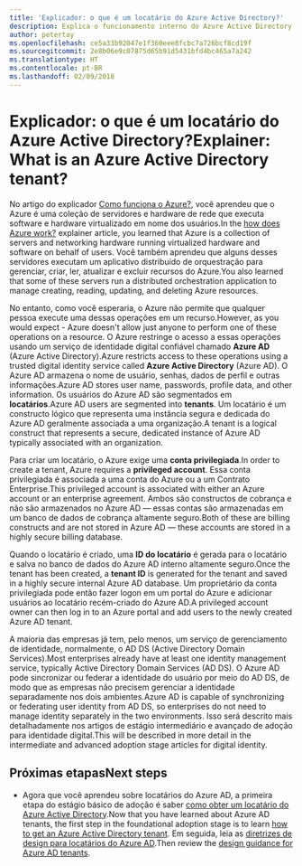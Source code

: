 ```yaml
---
title: 'Explicador: o que é um locatário do Azure Active Directory?'
description: Explica o funcionamento interno do Azure Active Directory para fornecer IDaaS (identidade como serviço) no Azure
author: petertay
ms.openlocfilehash: ce5a33b92047e1f360eee8fcbc7a726bcf8cd19f
ms.sourcegitcommit: 2e8b06e9c07875d65b91d5431bfd4bc465a7a242
ms.translationtype: HT
ms.contentlocale: pt-BR
ms.lasthandoff: 02/09/2018
---
```

# <a name="explainer-what-is-an-azure-active-directory-tenant"></a><span data-ttu-id="6a44e-103">Explicador: o que é um locatário do Azure Active Directory?</span><span class="sxs-lookup"><span data-stu-id="6a44e-103">Explainer: What is an Azure Active Directory tenant?</span></span>

<span data-ttu-id="6a44e-104">No artigo do explicador [Como funciona o Azure?](azure-explainer.md), você aprendeu que o Azure é uma coleção de servidores e hardware de rede que executa software e hardware virtualizado em nome dos usuários.</span><span class="sxs-lookup"><span data-stu-id="6a44e-104">In the [how does Azure work?](azure-explainer.md) explainer article, you learned that Azure is a collection of servers and networking hardware running virtualized hardware and software on behalf of users.</span></span> <span data-ttu-id="6a44e-105">Você também aprendeu que alguns desses servidores executam um aplicativo distribuído de orquestração para gerenciar, criar, ler, atualizar e excluir recursos do Azure.</span><span class="sxs-lookup"><span data-stu-id="6a44e-105">You also learned that some of these servers run a distributed orchestration application to manage creating, reading, updating, and deleting Azure resources.</span></span>

<span data-ttu-id="6a44e-106">No entanto, como você esperaria, o Azure não permite que qualquer pessoa execute uma dessas operações em um recurso.</span><span class="sxs-lookup"><span data-stu-id="6a44e-106">However, as you would expect - Azure doesn't allow just anyone to perform one of these operations on a resource.</span></span> <span data-ttu-id="6a44e-107">O Azure restringe o acesso a essas operações usando um serviço de identidade digital confiável chamado **Azure AD** (Azure Active Directory).</span><span class="sxs-lookup"><span data-stu-id="6a44e-107">Azure restricts access to these operations using a trusted digital identity service called **Azure Active Directory** (Azure AD).</span></span> <span data-ttu-id="6a44e-108">O Azure AD armazena o nome de usuário, senhas, dados de perfil e outras informações.</span><span class="sxs-lookup"><span data-stu-id="6a44e-108">Azure AD stores user name, passwords, profile data, and other information.</span></span> <span data-ttu-id="6a44e-109">Os usuários do Azure AD são segmentados em **locatários**.</span><span class="sxs-lookup"><span data-stu-id="6a44e-109">Azure AD users are segmented into **tenants**.</span></span> <span data-ttu-id="6a44e-110">Um locatário é um constructo lógico que representa uma instância segura e dedicada do Azure AD geralmente associada a uma organização.</span><span class="sxs-lookup"><span data-stu-id="6a44e-110">A tenant is a logical construct that represents a secure, dedicated instance of Azure AD typically associated with an organization.</span></span>

<span data-ttu-id="6a44e-111">Para criar um locatário, o Azure exige uma **conta privilegiada**.</span><span class="sxs-lookup"><span data-stu-id="6a44e-111">In order to create a tenant, Azure requires a **privileged account**.</span></span> <span data-ttu-id="6a44e-112">Essa conta privilegiada é associada a uma conta do Azure ou a um Contrato Enterprise.</span><span class="sxs-lookup"><span data-stu-id="6a44e-112">This privileged account is associated with either an Azure account or an enterprise agreement.</span></span> <span data-ttu-id="6a44e-113">Ambos são constructos de cobrança e não são armazenados no Azure AD &mdash; essas contas são armazenadas em um banco de dados de cobrança altamente seguro.</span><span class="sxs-lookup"><span data-stu-id="6a44e-113">Both of these are billing constructs and are not stored in Azure AD &mdash; these accounts are stored in a highly secure billing database.</span></span> 

<span data-ttu-id="6a44e-114">Quando o locatário é criado, uma **ID do locatário** é gerada para o locatário e salva no banco de dados do Azure AD interno altamente seguro.</span><span class="sxs-lookup"><span data-stu-id="6a44e-114">Once the tenant has been created, a **tenant ID** is generated for the tenant and saved in a highly secure internal Azure AD database.</span></span> <span data-ttu-id="6a44e-115">Um proprietário da conta privilegiada pode então fazer logon em um portal do Azure e adicionar usuários ao locatário recém-criado do Azure AD.</span><span class="sxs-lookup"><span data-stu-id="6a44e-115">A privileged account owner can then log in to an Azure portal and add users to the newly created Azure AD tenant.</span></span> 

<span data-ttu-id="6a44e-116">A maioria das empresas já tem, pelo menos, um serviço de gerenciamento de identidade, normalmente, o AD DS (Active Directory Domain Services).</span><span class="sxs-lookup"><span data-stu-id="6a44e-116">Most enterprises already have at least one identity management service, typically Active Directory Domain Services (AD DS).</span></span> <span data-ttu-id="6a44e-117">O Azure AD pode sincronizar ou federar a identidade do usuário por meio do AD DS, de modo que as empresas não precisem gerenciar a identidade separadamente nos dois ambientes.</span><span class="sxs-lookup"><span data-stu-id="6a44e-117">Azure AD is capable of synchronizing or federating user identity from AD DS, so enterprises do not need to manage identity separately in the two environments.</span></span> <span data-ttu-id="6a44e-118">Isso será descrito mais detalhadamente nos artigos de estágio intermediário e avançado de adoção para identidade digital.</span><span class="sxs-lookup"><span data-stu-id="6a44e-118">This will be described in more detail in the intermediate and advanced adoption stage articles for digital identity.</span></span>

## <a name="next-steps"></a><span data-ttu-id="6a44e-119">Próximas etapas</span><span class="sxs-lookup"><span data-stu-id="6a44e-119">Next steps</span></span>

* <span data-ttu-id="6a44e-120">Agora que você aprendeu sobre locatários do Azure AD, a primeira etapa do estágio básico de adoção é saber [como obter um locatário do Azure Active Directory][how-to-get-aad-tenant].</span><span class="sxs-lookup"><span data-stu-id="6a44e-120">Now that you have learned about Azure AD tenants, the first step in the foundational adoption stage is to learn [how to get an Azure Active Directory tenant][how-to-get-aad-tenant].</span></span> <span data-ttu-id="6a44e-121">Em seguida, leia as [diretrizes de design para locatários do Azure AD](tenant.md).</span><span class="sxs-lookup"><span data-stu-id="6a44e-121">Then review the [design guidance for Azure AD tenants](tenant.md).</span></span>

<!-- Links -->
[how-to-get-aad-tenant]: /azure/active-directory/develop/active-directory-howto-tenant?toc=/azure/architecture/cloud-adoption-guide/toc.json